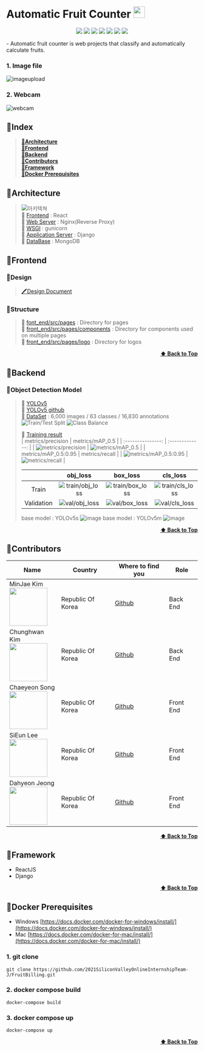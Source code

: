 # Automatic Fruit Counter <img src="https://postfiles.pstatic.net/MjAyMTAxMjhfMTY3/MDAxNjExODE5NzU1MjY5.j6CM8WPeuQka8KlNCmD5LdZ66ZPC1oQdDVYdcrKqj3kg.0NsDAB8IqrvtaRpFqs57J6TN7ue7FwSaD7zxti8HW3cg.PNG.te04056/logo.png?type=w773" width="30px;"/>
<p align="center">
  <img src="https://img.shields.io/badge/Node.js-14.15.3-blue" />
  <img src="https://img.shields.io/badge/Python-3.8.5-blue" />
  <img src="https://img.shields.io/badge/Pytorch-1.7.1-blue" />
  <img src="https://img.shields.io/badge/OpenCV-4.5.1.48-blue" />
  <img src="https://img.shields.io/github/contributors/2021SiliconValleyOnlineInternshipTeam-J/AutomaticFruitCounter" />
  <img src="https://img.shields.io/github/last-commit/2021SiliconValleyOnlineInternshipTeam-J/AutomaticFruitCounter?color=red" />
  <img src="https://img.shields.io/github/commit-activity/w/2021SiliconValleyOnlineInternshipTeam-J/AutomaticFruitCounter?color=red" />
</p>
-   Automatic fruit counter is web projects that classify and automatically calculate fruits.


### 1. Image file 
![imageupload](https://user-images.githubusercontent.com/49121847/106717050-82025e00-6642-11eb-9d15-4803b759e671.gif)


### 2. Webcam
![webcam](https://user-images.githubusercontent.com/49121847/106717061-862e7b80-6642-11eb-8cd9-2a04011f5274.gif)


## 🍌Index
> <b><a href="#architecture">🍓Architecture</a></b>  
> <b><a href="#frontend">🍓Frontend</a></b>  
> <b><a href="#backend">🍓Backend</a></b>  
> <b><a href="#contributors">🍓Contributors</a></b>  
> <b><a href="#framework">🍓Framework</a></b>  
> <b><a href="#docker-prerequisites">🍓Docker Prerequisites</a></b>  

## 🍓Architecture
  > ![아키텍쳐](https://user-images.githubusercontent.com/49121847/106699753-ced83b80-6626-11eb-81d1-6a95a2b1249a.PNG)  
  > 🍏 [Frontend](./front_end/) : React  
  > 🍏 [Web Server](./nginx/) : Nginx(Reverse Proxy)  
  > 🍏 [WSGI](https://gunicorn.org/) : gunicorn   
  > 🍏 [Application Server](./back_end/) : Django  
  > 🍏 [DataBase](./mongo/) : MongoDB  
  


## 🍓Frontend
### 🍍Design
  > [🖍Design Document](https://www.notion.so/984e7c8ddc0a4cd1875fa445a0039524)    
  
### 🍍Structure
  > 🍏 [font_end/src/pages](./front_end/src/pages) : Directory for pages  
  > 🍏 [front_end/src/pages/components](./front_end/src/pages/components) : Directory for components used on multiple pages  
  > 🍏 [front_end/src/pages/logo](./front_end/src/pages/logo) : Directory for logos

<div align="right">
    <b><a href="#Automatic-Fruit-Counter">⬆️ Back to Top</a></b>
</div>


## 🍓Backend

### 🍍Object Detection Model
  > 🍏 [YOLOv5](https://pytorch.org/hub/ultralytics_yolov5/)  
  > 🍏 [YOLOv5 github](https://github.com/ultralytics/yolov5)  
  > 🍏 [DataSet](https://public.roboflow.com/object-detection/synthetic-fruit/)
  : 6,000 images / 63 classes / 16,830 annotations
  ![Train/Test Split](https://user-images.githubusercontent.com/33440010/106569267-a5140b80-6577-11eb-8731-30d9504f0fab.png)
  ![Class Balance](https://user-images.githubusercontent.com/33440010/106569786-55820f80-6578-11eb-8996-f8b72652b2f1.png)  
  > 
  > 🍏 [Training result](https://wandb.ai/mj-kim/YOLOv5?workspace=user-mj-kim)  
  > | metrics/precision | metrics/mAP_0.5 |
  > | :---------------: | :-------------: |
  > | ![metrics/precision](https://user-images.githubusercontent.com/33440010/106571339-62076780-657a-11eb-9e89-8c6f19a18a43.png) | ![metrics/mAP_0.5](https://user-images.githubusercontent.com/33440010/106571354-65025800-657a-11eb-9d32-979ffb23f6dd.png) | 
  > | metrics/mAP_0.5:0.95 | metrics/recall |
  > | ![metrics/mAP_0.5:0.95](https://user-images.githubusercontent.com/33440010/106571345-63d12b00-657a-11eb-8af9-953a01c8c4a6.png) | ![metrics/recall](https://user-images.githubusercontent.com/33440010/106571358-66338500-657a-11eb-9a23-e640ba750245.png) |
  > 
  > |     | obj_loss | box_loss | cls_loss |
  > | :-: | :------: | :------: | :------: |
  > | Train | ![train/obj_loss](https://user-images.githubusercontent.com/33440010/106573037-7ea49f00-657c-11eb-9f04-b0fd05518798.png) | ![train/box_loss](https://user-images.githubusercontent.com/33440010/106573039-7f3d3580-657c-11eb-8cb3-8a630150289c.png) | ![train/cls_loss](https://user-images.githubusercontent.com/33440010/106573034-7e0c0880-657c-11eb-96a1-0a293bf776a3.png) |
  > | Validation | ![val/obj_loss](https://user-images.githubusercontent.com/33440010/106573042-7fd5cc00-657c-11eb-883d-4de786377699.png) | ![val/box_loss](https://user-images.githubusercontent.com/33440010/106573043-806e6280-657c-11eb-8f68-a74f58fe267a.png) | ![val/cls_loss](https://user-images.githubusercontent.com/33440010/106573040-7f3d3580-657c-11eb-8846-fea9dce2e1b6.png) |
  > 
  > base model : YOLOv5s
  > ![image](https://api.wandb.ai/files/mj-kim/YOLOv5/p9ges2w3/media/images/Results_3904_0.png)
  > base model : YOLOv5m
  > ![image](https://api.wandb.ai/files/mj-kim/YOLOv5/2zf535rq/media/images/Results_3904_0.png)  


<div align="right">
    <b><a href="#automatic-fruit-counter">⬆️ Back to Top</a></b>
</div>


## 🍓Contributors
| Name | Country | Where to find you | Role |
| ---- | ------- | ----------------- | ---- |
| MinJae Kim <br /> <img src="https://avatars.githubusercontent.com/u/33440010?s=460&u=0b6b72d249309eb95a88afa55a1f954f447a88b7&v=4" width="100" />  | Republic Of Korea | [Github](https://github.com/minjae9610)| Back End |
| Chunghwan Kim <br /> <img src="https://avatars.githubusercontent.com/u/49121847?s=460&v=4" width="100" />  | Republic Of Korea | [Github](https://github.com/CH0213)| Back End |
| Chaeyeon Song <br /> <img src="https://avatars.githubusercontent.com/u/76681062?s=460&v=4" width="100" />  | Republic Of Korea | [Github](https://github.com/codus503)| Front End |
| SiEun Lee <br /> <img src="https://avatars.githubusercontent.com/u/55918978?s=460&v=4" width="100" />  | Republic Of Korea | [Github](https://github.com/LeeSiEun-0107)| Front End |
| Dahyeon Jeong <br /> <img src="https://avatars.githubusercontent.com/u/77030528?s=460&v=4" width="100" />  | Republic Of Korea | [Github](https://github.com/DahyeonJeong)| Front End |

<div align="right">
    <b><a href="#automatic-fruit-counter">⬆️ Back to Top</a></b>
</div>


## 🍓Framework
* ReactJS
* Django

<div align="right">
    <b><a href="#automatic-fruit-counter">⬆️ Back to Top</a></b>
</div>


## [](https://github.com/shpark76/docker-demo#docker-prerequisites)🍓Docker Prerequisites

-   Windows [https://docs.docker.com/docker-for-windows/install/](https://docs.docker.com/docker-for-windows/install/)
-   Mac [https://docs.docker.com/docker-for-mac/install/](https://docs.docker.com/docker-for-mac/install/)

### [](https://github.com/shpark76/docker-demo#1-git-clone)1\. git clone

```
git clone https://github.com/2021SiliconValleyOnlineInternshipTeam-J/FruitBilling.git
```

### [](https://github.com/shpark76/docker-demo#2-docker-compose-build-and-up)2\. docker compose build

```
docker-compose build
```

### 3\. docker compose up

```
docker-compose up
```

<div align="right">
    <b><a href="#automatic-fruit-counter">⬆️ Back to Top</a></b>
</div>
